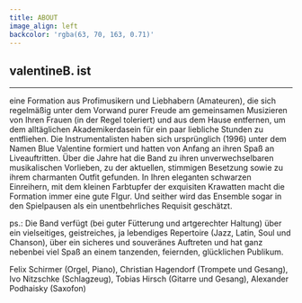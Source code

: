 ```yaml
---
title: ABOUT
image_align: left
backcolor: 'rgba(63, 70, 163, 0.71)'
---
```


## valentineB. ist
-----
eine Formation aus Profimusikern und Liebhabern (Amateuren), die sich regelmäßig unter dem Vorwand
purer Freude am gemeinsamen Musizieren von Ihren Frauen (in der Regel toleriert) und aus dem
Hause entfernen, um dem alltäglichen Akademikerdasein für ein paar liebliche Stunden zu entfliehen.
Die Instrumentalisten haben sich ursprünglich (1996) unter dem Namen Blue Valentine formiert und
hatten von Anfang an ihren Spaß an Liveauftritten. Über die Jahre hat die Band zu ihren unverwechselbaren
musikalischen Vorlieben, zu der aktuellen, stimmigen Besetzung sowie zu ihrem charmanten
Outfit gefunden. In Ihren eleganten schwarzen Einreihern, mit dem kleinen Farbtupfer der exquisiten
Krawatten macht die Formation immer eine gute FIgur. Und seither wird das Ensemble sogar in den
Spielpausen als ein unentbehrliches Requisit geschätzt.

ps.: Die Band verfügt (bei guter Fütterung und artgerechter Haltung) über ein vielseitiges, geistreiches,
ja lebendiges Repertoire (Jazz, Latin, Soul und Chanson), über ein sicheres und souveränes Auftreten
und hat ganz nebenbei viel Spaß an einem tanzenden, feiernden, glücklichen Publikum.

Felix Schirmer (Orgel, Piano), Christian Hagendorf (Trompete und Gesang), Ivo Nitzschke (Schlagzeug),
Tobias Hirsch (Gitarre und Gesang), Alexander Podhaisky (Saxofon)